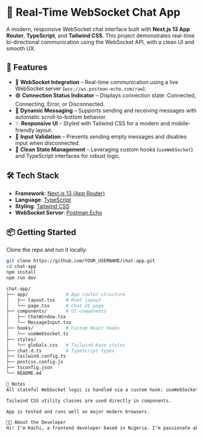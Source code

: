 # 💬 Real-Time WebSocket Chat App

A modern, responsive WebSocket chat interface built with **Next.js 13 App Router**, **TypeScript**, and **Tailwind CSS**. This project demonstrates real-time bi-directional communication using the WebSocket API, with a clean UI and smooth UX.

## 🚀 Features

- 🔌 **WebSocket Integration** – Real-time communication using a live WebSocket server (`wss://ws.postman-echo.com/raw`).
- 🟢 **Connection Status Indicator** – Displays connection state: Connected, Connecting, Error, or Disconnected.
- 💬 **Dynamic Messaging** – Supports sending and receiving messages with automatic scroll-to-bottom behavior.
- ✨ **Responsive UI** – Styled with Tailwind CSS for a modern and mobile-friendly layout.
- 🔐 **Input Validation** – Prevents sending empty messages and disables input when disconnected.
- 🧼 **Clean State Management** – Leveraging custom hooks (`useWebSocket`) and TypeScript interfaces for robust logic.

## 🛠 Tech Stack

- **Framework**: [Next.js 13 (App Router)](https://nextjs.org/)
- **Language**: [TypeScript](https://www.typescriptlang.org/)
- **Styling**: [Tailwind CSS](https://tailwindcss.com/)
- **WebSocket Server**: [Postman Echo](https://www.postman.com/postman/workspace/postman-echo/overview)

## 📦 Getting Started

Clone the repo and run it locally:

```bash
git clone https://github.com/YOUR_USERNAME/chat-app.git
cd chat-app
npm install
npm run dev

chat-app/
├── app/              # App router structure
│   ├── layout.tsx    # Root layout
│   └── page.tsx      # Chat UI page
├── components/       # UI components
│   ├── ChatWindow.tsx
│   └── MessageInput.tsx
├── hooks/            # Custom React hooks
│   └── useWebSocket.ts
├── styles/
│   └── globals.css   # Tailwind base styles
├── chat.d.ts         # TypeScript types
├── tailwind.config.ts
├── postcss.config.js
├── tsconfig.json
└── README.md         

📌 Notes
All stateful WebSocket logic is handled via a custom hook: useWebSocket.

Tailwind CSS utility classes are used directly in components.

App is tested and runs well on major modern browsers.

👨‍💻 About the Developer
Hi! I’m Kachi, a frontend developer based in Nigeria. I’m passionate about building clean, responsive, and scalable user interfaces using modern web technologies. My goal is to craft seamless digital experiences and solve real-world problems through thoughtful design and efficient code.
